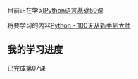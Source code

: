 目前正在学习[Python语言基础50课](https://github.com/jackfrued/Python-Core-50-Courses)

将要学习的内容[Python - 100天从新手到大师](https://github.com/jackfrued/Python-100-Days)  

## 我的学习进度  
已完成第07课